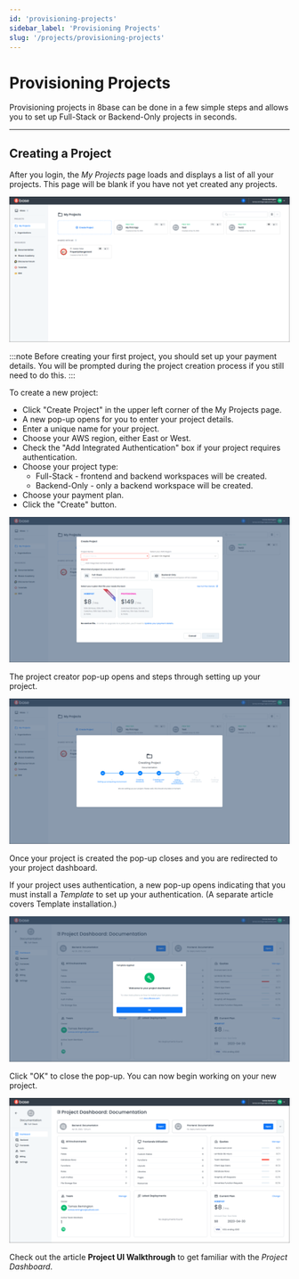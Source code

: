 ```yaml
---
id: 'provisioning-projects'
sidebar_label: 'Provisioning Projects'
slug: '/projects/provisioning-projects'
---
```

# Provisioning Projects
Provisioning projects in 8base can be done in a few simple steps and allows you to set up Full-Stack or Backend-Only projects in seconds.
_______

## Creating a Project
After you login, the *My Projects* page loads and displays a list of all your projects. This page will be blank if you have not yet created any projects. 

![My Projects](./_images/projects-provisioning-projects-my-projects.png)

:::note
Before creating your first project, you should set up your payment details. You will be prompted during the project creation process if you still need to do this.
:::

To create a new project:
+ Click "Create Project" in the upper left corner of the My Projects page.
+ A new pop-up opens for you to enter your project details.
+ Enter a unique name for your project.
+ Choose your AWS region, either East or West.
+ Check the "Add Integrated Authentication" box if your project requires authentication.
+ Choose your project type:
    + Full-Stack - frontend and backend workspaces will be created.
    + Backend-Only - only a backend workspace will be created.
+ Choose your payment plan.
+ Click the "Create" button.

![Create a Project](./_images/projects-provisioning-projects-create-project.png)

The project creator pop-up opens and steps through setting up your project. 

![Project Creator](./_images/projects-provisioning-projects-project-creator.png)

Once your project is created the pop-up closes and you are redirected to your project dashboard.

If your project uses authentication, a new pop-up opens indicating that you must install a *Template* to set up your authentication. (A separate article covers Template installation.)

![Template Notice](./_images/projects-provisioning-projects-project-authentication-setup.png)

Click "OK" to close the pop-up. You can now begin working on your new project.

![Project Dashboard](./_images/projects-provisioning-projects-project-dashboard.png)

Check out the article **Project UI Walkthrough** to get familiar with the *Project Dashboard*.


